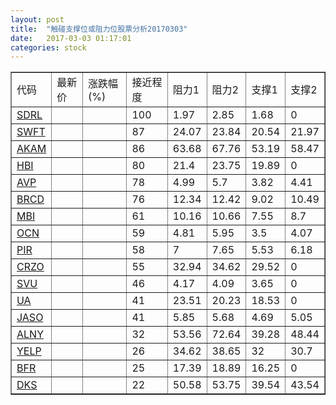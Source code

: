 ```yaml
---
layout: post
title:  "触碰支撑位或阻力位股票分析20170303"
date:   2017-03-03 01:17:01
categories: stock
---
```

<script type="text/javascript">
var stockList = []
stockList.push('gb_sdrl');
stockList.push('gb_swft');
stockList.push('gb_akam');
stockList.push('gb_hbi');
stockList.push('gb_avp');
stockList.push('gb_brcd');
stockList.push('gb_mbi');
stockList.push('gb_ocn');
stockList.push('gb_pir');
stockList.push('gb_crzo');
stockList.push('gb_svu');
stockList.push('gb_ua');
stockList.push('gb_jaso');
stockList.push('gb_alny');
stockList.push('gb_yelp');
stockList.push('gb_bfr');
stockList.push('gb_dks');
</script>
<table border="1">
 <tr>
 <td>代码</td>
 <td>最新价</td>
 <td>涨跌幅(%)</td>
 <td>接近程度</td>
 <td>阻力1</td>
 <td>阻力2</td>
 <td>支撑1</td>
 <td>支撑2</td>
</tr>
  <tr id="sdrl" class="green">
  <td><a href="http://stock.finance.sina.com.cn/usstock/quotes/SDRL.html" target="_blank">SDRL</a></td><td></td><td></td><td>100</td><td>1.97</td><td>2.85</td><td>1.68</td><td>0</td></tr>
  <tr id="swft" class="green">
  <td><a href="http://stock.finance.sina.com.cn/usstock/quotes/SWFT.html" target="_blank">SWFT</a></td><td></td><td></td><td>87</td><td>24.07</td><td>23.84</td><td>20.54</td><td>21.97</td></tr>
  <tr id="akam" class="red">
  <td><a href="http://stock.finance.sina.com.cn/usstock/quotes/AKAM.html" target="_blank">AKAM</a></td><td></td><td></td><td>86</td><td>63.68</td><td>67.76</td><td>53.19</td><td>58.47</td></tr>
  <tr id="hbi" class="green">
  <td><a href="http://stock.finance.sina.com.cn/usstock/quotes/HBI.html" target="_blank">HBI</a></td><td></td><td></td><td>80</td><td>21.4</td><td>23.75</td><td>19.89</td><td>0</td></tr>
  <tr id="avp" class="green">
  <td><a href="http://stock.finance.sina.com.cn/usstock/quotes/AVP.html" target="_blank">AVP</a></td><td></td><td></td><td>78</td><td>4.99</td><td>5.7</td><td>3.82</td><td>4.41</td></tr>
  <tr id="brcd" class="green">
  <td><a href="http://stock.finance.sina.com.cn/usstock/quotes/BRCD.html" target="_blank">BRCD</a></td><td></td><td></td><td>76</td><td>12.34</td><td>12.42</td><td>9.02</td><td>10.49</td></tr>
  <tr id="mbi" class="red">
  <td><a href="http://stock.finance.sina.com.cn/usstock/quotes/MBI.html" target="_blank">MBI</a></td><td></td><td></td><td>61</td><td>10.16</td><td>10.66</td><td>7.55</td><td>8.7</td></tr>
  <tr id="ocn" class="red">
  <td><a href="http://stock.finance.sina.com.cn/usstock/quotes/OCN.html" target="_blank">OCN</a></td><td></td><td></td><td>59</td><td>4.81</td><td>5.95</td><td>3.5</td><td>4.07</td></tr>
  <tr id="pir" class="red">
  <td><a href="http://stock.finance.sina.com.cn/usstock/quotes/PIR.html" target="_blank">PIR</a></td><td></td><td></td><td>58</td><td>7</td><td>7.65</td><td>5.53</td><td>6.18</td></tr>
  <tr id="crzo" class="green">
  <td><a href="http://stock.finance.sina.com.cn/usstock/quotes/CRZO.html" target="_blank">CRZO</a></td><td></td><td></td><td>55</td><td>32.94</td><td>34.62</td><td>29.52</td><td>0</td></tr>
  <tr id="svu" class="green">
  <td><a href="http://stock.finance.sina.com.cn/usstock/quotes/SVU.html" target="_blank">SVU</a></td><td></td><td></td><td>46</td><td>4.17</td><td>4.09</td><td>3.65</td><td>0</td></tr>
  <tr id="ua" class="green">
  <td><a href="http://stock.finance.sina.com.cn/usstock/quotes/UA.html" target="_blank">UA</a></td><td></td><td></td><td>41</td><td>23.51</td><td>20.23</td><td>18.53</td><td>0</td></tr>
  <tr id="jaso" class="green">
  <td><a href="http://stock.finance.sina.com.cn/usstock/quotes/JASO.html" target="_blank">JASO</a></td><td></td><td></td><td>41</td><td>5.85</td><td>5.68</td><td>4.69</td><td>5.05</td></tr>
  <tr id="alny" class="red">
  <td><a href="http://stock.finance.sina.com.cn/usstock/quotes/ALNY.html" target="_blank">ALNY</a></td><td></td><td></td><td>32</td><td>53.56</td><td>72.64</td><td>39.28</td><td>48.44</td></tr>
  <tr id="yelp" class="green">
  <td><a href="http://stock.finance.sina.com.cn/usstock/quotes/YELP.html" target="_blank">YELP</a></td><td></td><td></td><td>26</td><td>34.62</td><td>38.65</td><td>32</td><td>30.7</td></tr>
  <tr id="bfr" class="red">
  <td><a href="http://stock.finance.sina.com.cn/usstock/quotes/BFR.html" target="_blank">BFR</a></td><td></td><td></td><td>25</td><td>17.39</td><td>18.89</td><td>16.25</td><td>0</td></tr>
  <tr id="dks" class="green">
  <td><a href="http://stock.finance.sina.com.cn/usstock/quotes/DKS.html" target="_blank">DKS</a></td><td></td><td></td><td>22</td><td>50.58</td><td>53.75</td><td>39.54</td><td>43.54</td></tr>
</table>
